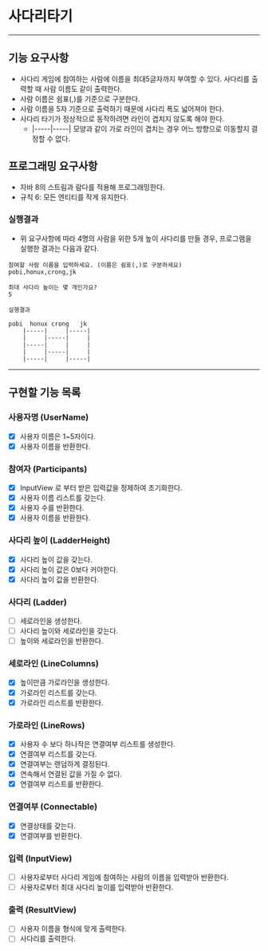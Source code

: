 # 사다리타기

---


## 기능 요구사항
- 사다리 게임에 참여하는 사람에 이름을 최대5글자까지 부여할 수 있다. 사다리를 출력할 때 사람 이름도 같이 출력한다.
- 사람 이름은 쉼표(,)를 기준으로 구분한다.
- 사람 이름을 5자 기준으로 출력하기 때문에 사다리 폭도 넓어져야 한다.
- 사다리 타기가 정상적으로 동작하려면 라인이 겹치지 않도록 해야 한다.
  - |-----|-----| 모양과 같이 가로 라인이 겹치는 경우 어느 방향으로 이동할지 결정할 수 없다.

## 프로그래밍 요구사항
- 자바 8의 스트림과 람다를 적용해 프로그래밍한다.
- 규칙 6: 모든 엔티티를 작게 유지한다.

### 실행결과
- 위 요구사항에 따라 4명의 사람을 위한 5개 높이 사다리를 만들 경우, 프로그램을 실행한 결과는 다음과 같다.
```text
참여할 사람 이름을 입력하세요. (이름은 쉼표(,)로 구분하세요)
pobi,honux,crong,jk

최대 사다리 높이는 몇 개인가요?
5

실행결과

pobi  honux crong   jk
    |-----|     |-----|
    |     |-----|     |
    |-----|     |     |
    |     |-----|     |
    |-----|     |-----|
```

---


## 구현할 기능 목록
### 사용자명 (UserName)
- [x] 사용자 이름은 1~5자이다.
- [x] 사용자 이름을 반환한다.

### 참여자 (Participants)
- [x] InputView 로 부터 받은 입력값을 정제하여 초기화한다.
- [x] 사용자 이름 리스트를 갖는다.
- [x] 사용자 수를 반환한다.
- [x] 사용자 이름을 반환한다.

### 사다리 높이 (LadderHeight)
- [x] 사다리 높이 값을 갖는다.
- [x] 사다리 높이 값은 0보다 커야한다.
- [x] 사다리 높이 값을 반환한다.

### 사다리 (Ladder)
- [ ] 세로라인을 생성한다.
- [ ] 사다리 높이와 세로라인을 갖는다.
- [ ] 높이와 세로라인을 반환한다.

### 세로라인 (LineColumns)
- [x] 높이만큼 가로라인을 생성한다.
- [x] 가로라인 리스트를 갖는다.
- [x] 가로라인 리스트를 반환한다.

### 가로라인 (LineRows)
- [x] 사용자 수 보다 하나작은 연결여부 리스트를 생성한다.
- [x] 연결여부 리스트를 갖는다.
- [x] 연결여부는 랜덤하게 결정된다.
- [x] 연속해서 연결된 값을 가질 수 없다.
- [x] 연결여부 리스트를 반환한다.

### 연결여부 (Connectable)
- [x] 연결상태를 갖는다.
- [x] 연결여부를 반환한다.

### 입력 (InputView)
- [ ] 사용자로부터 사다리 게임에 참여하는 사람의 이름을 입력받아 반환한다.
- [ ] 사용자로부터 최대 사다리 높이를 입력받아 반환한다. 

### 출력 (ResultView)
- [ ] 사용자 이름을 형식에 맞게 출력한다.
- [ ] 사다리를 출력한다.
